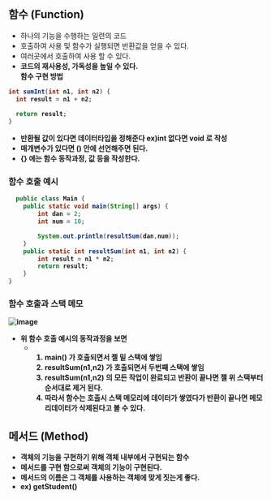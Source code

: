 ## 함수 (Function)
- 하나의 기능을 수행하는 일련의 코드
- 호출하여 사용 및 함수가 실행되면 반환값을 얻을 수 있다.
- 여러곳에서 호출하여 사용 할 수 있다.
- <b>코드의 재사용성, 가독성을 높일 수 있다.
<br><b>함수 구현 방법<br>
```java
int sumInt(int n1, int n2) {
  int result = n1 + n2;
  
  return result;
}
```

- 반환될 값이 있다면 데이터타입을 정해준다 ex)int 없다면  void 로 작성
- 매개변수가 있다면 () 안에 선언해주면 된다.
- {} 에는 함수 동작과정, 값 등을 작성한다.

### 함수 호출 예시
```java
  public class Main {
    public static void main(String[] args) {
        int dan = 2;
        int num = 10;

        System.out.println(resultSum(dan,num));
    }
    public static int resultSum(int n1, int n2) {
        int result = n1 * n2;
        return result;
    }
}
```
### 함수 호출과 스택 메모
![image](https://github.com/GukSense/Java-Study/assets/101082667/3c1284ae-3ab8-410b-aa56-1ecea4f20a24)

- 위 함수 호출 예시의 동작과정을 보면
  - 1. main() 가 호출되면서 젤 밑 스택에 쌓임
    2. resultSum(n1,n2) 가 호출되면서 두번째 스택에 쌓임
    3. resultSum(n1,n2) 의 모든 작업이 완료되고 반환이 끝나면  젤 위 스택부터 순서대로 제거 된다.
    4. 따라서 함수는 호출시 스택 메모리에 데이터가 쌓였다가 반환이 끝나면 메모리데이터가 삭제된다고 볼 수 있다.

## 메서드 (Method) 
- 객체의 기능을 구현하기 위해 객체 내부에서 구현되는 함수
- 메서드를 구현 함으로써 객체의 기능이 구현된다.
- 메서드의 이름은 그 객체를 사용하는 객체에 맞게 짓는게 좋다.
- ex) getStudent() 
